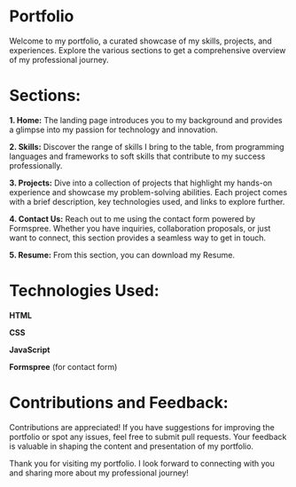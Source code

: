 # Portfolio

Welcome to my portfolio, a curated showcase of my skills, projects, and experiences. Explore the various sections to get a comprehensive overview of my professional journey.

# Sections:
**1. Home:**
The landing page introduces you to my background and provides a glimpse into my passion for technology and innovation.

**2. Skills:**
Discover the range of skills I bring to the table, from programming languages and frameworks to soft skills that contribute to my success professionally.

**3. Projects:**
Dive into a collection of projects that highlight my hands-on experience and showcase my problem-solving abilities. Each project comes with a brief description, key technologies used, and links to explore further.

**4. Contact Us:**
Reach out to me using the contact form powered by Formspree. Whether you have inquiries, collaboration proposals, or just want to connect, this section provides a seamless way to get in touch.

**5. Resume:**
From this section, you can download my Resume.

# Technologies Used:
**HTML**

**CSS**

**JavaScript**

**Formspree** (for contact form)

# Contributions and Feedback:
Contributions are appreciated! If you have suggestions for improving the portfolio or spot any issues, feel free to submit pull requests. Your feedback is valuable in shaping the content and presentation of my portfolio.

Thank you for visiting my portfolio. I look forward to connecting with you and sharing more about my professional journey!
